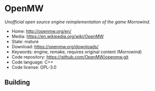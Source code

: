 # OpenMW

_Unofficial open source engine reimplementation of the game Morrowind._

- Home: http://openmw.org/en/
- Media: https://en.wikipedia.org/wiki/OpenMW
- State: mature
- Download: https://openmw.org/downloads/
- Keywords: engine, remake, requires original content (Morrowind)
- Code repository: https://github.com/OpenMW/openmw.git
- Code language: C++
- Code license: GPL-3.0

## Building

